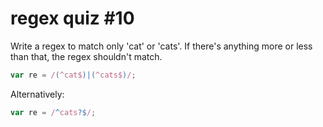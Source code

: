 # regex quiz #10

Write a regex to match only 'cat' or 'cats'. If there's anything more or less than that, the regex shouldn't match.

```js
var re = /(^cat$)|(^cats$)/;
```

Alternatively:

```js
var re = /^cats?$/;
```
